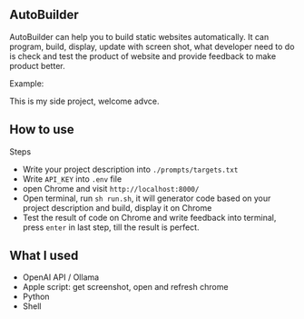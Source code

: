 ## AutoBuilder
AutoBuilder can help you to build static websites automatically. It can program, build, display, update with screen shot, what developer need to do is check and test the product of website and provide feedback to make product better.

Example:


This is my side project, welcome advce. 

## How to use
Steps
+ Write your project description into `./prompts/targets.txt`
+ Write `API_KEY` into `.env` file
+ open Chrome and visit `http://localhost:8000/`
+ Open terminal, run `sh run.sh`, it will generator code based on your project description and build, display it on Chrome
+ Test the result of code on Chrome and write feedback into terminal, press `enter` in last step, till the result is perfect.

## What I used
+ OpenAI API / Ollama
+ Apple script: get screenshot, open and refresh chrome
+ Python
+ Shell 